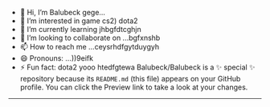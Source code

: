 - 👋 Hi, I’m Balubeck gege...
- 👀 I’m interested in game cs2) dota2
- 🌱 I’m currently learning jhbgfdtcghjn
- 💞️ I’m looking to collaborate on ...bgfxnshb
- 📫 How to reach me ...ceysrhdfgytduygyh
- 😄 Pronouns: ...))9eifk
- ⚡ Fun fact: dota2 yooo
htedfgtewa
Balubeck/Balubeck is a ✨ special ✨ repository because its `README.md` (this file) appears on your GitHub profile.
You can click the Preview link to take a look at your changes.
---
